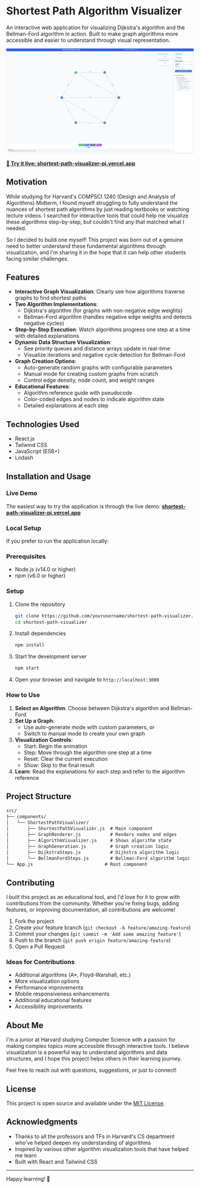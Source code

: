 # Shortest Path Algorithm Visualizer

An interactive web application for visualizing Dijkstra's algorithm and the Bellman-Ford algorithm in action. Built to make graph algorithms more accessible and easier to understand through visual representation.

![Shortest Path Algorithm Visualizer](./sp.png)

**[🚀 Try it live: shortest-path-visualizer-pi.vercel.app](https://shortest-path-visualizer-pi.vercel.app)**


## Motivation

While studying for Harvard's COMPSCI 1240 (Design and Analysis of Algorithms) Midterm, I found myself struggling to fully understand the nuances of shortest path algorithms by just reading textbooks or watching lecture videos. I searched for interactive tools that could help me visualize these algorithms step-by-step, but couldn't find any that matched what I needed.

So I decided to build one myself! This project was born out of a genuine need to better understand these fundamental algorithms through visualization, and I'm sharing it in the hope that it can help other students facing similar challenges.

## Features

- **Interactive Graph Visualization**: Clearly see how algorithms traverse graphs to find shortest paths
- **Two Algorithm Implementations**:
  - Dijkstra's algorithm (for graphs with non-negative edge weights)
  - Bellman-Ford algorithm (handles negative edge weights and detects negative cycles)
- **Step-by-Step Execution**: Watch algorithms progress one step at a time with detailed explanations
- **Dynamic Data Structure Visualization**: 
  - See priority queues and distance arrays update in real-time
  - Visualize iterations and negative cycle detection for Bellman-Ford
- **Graph Creation Options**:
  - Auto-generate random graphs with configurable parameters
  - Manual mode for creating custom graphs from scratch
  - Control edge density, node count, and weight ranges
- **Educational Features**:
  - Algorithm reference guide with pseudocode
  - Color-coded edges and nodes to indicate algorithm state
  - Detailed explanations at each step

## Technologies Used

- React.js
- Tailwind CSS
- JavaScript (ES6+)
- Lodash

## Installation and Usage

### Live Demo
The easiest way to try the application is through the live demo:
**[shortest-path-visualizer-pi.vercel.app](https://shortest-path-visualizer-pi.vercel.app)**

### Local Setup
If you prefer to run the application locally:

### Prerequisites
- Node.js (v14.0 or higher)
- npm (v6.0 or higher)

### Setup
1. Clone the repository
   ```bash
   git clone https://github.com/yourusername/shortest-path-visualizer.git
   cd shortest-path-visualizer
   ```

2. Install dependencies
   ```bash
   npm install
   ```

3. Start the development server
   ```bash
   npm start
   ```

4. Open your browser and navigate to `http://localhost:3000`

### How to Use

1. **Select an Algorithm**: Choose between Dijkstra's algorithm and Bellman-Ford
2. **Set Up a Graph**: 
   - Use auto-generate mode with custom parameters, or
   - Switch to manual mode to create your own graph
3. **Visualization Controls**:
   - Start: Begin the animation
   - Step: Move through the algorithm one step at a time
   - Reset: Clear the current execution
   - Show: Skip to the final result
4. **Learn**: Read the explanations for each step and refer to the algorithm reference

## Project Structure

```
src/
├── components/
│   └── ShortestPathVisualizer/
│       ├── ShortestPathVisualizer.js  # Main component
│       ├── GraphRenderer.js           # Renders nodes and edges
│       ├── AlgorithmVisualizer.js     # Shows algorithm state
│       ├── GraphGeneration.js         # Graph creation logic
│       ├── DijkstraSteps.js           # Dijkstra algorithm logic
│       └── BellmanFordSteps.js        # Bellman-Ford algorithm logic
└── App.js                           # Root component
```

## Contributing

I built this project as an educational tool, and I'd love for it to grow with contributions from the community. Whether you're fixing bugs, adding features, or improving documentation, all contributions are welcome!

1. Fork the project
2. Create your feature branch (`git checkout -b feature/amazing-feature`)
3. Commit your changes (`git commit -m 'Add some amazing feature'`)
4. Push to the branch (`git push origin feature/amazing-feature`)
5. Open a Pull Request

### Ideas for Contributions
- Additional algorithms (A*, Floyd-Warshall, etc.)
- More visualization options
- Performance improvements
- Mobile responsiveness enhancements
- Additional educational features
- Accessibility improvements

## About Me

I'm a junior at Harvard studying Computer Science with a passion for making complex topics more accessible through interactive tools. I believe visualization is a powerful way to understand algorithms and data structures, and I hope this project helps others in their learning journey.

Feel free to reach out with questions, suggestions, or just to connect!

## License

This project is open source and available under the [MIT License](LICENSE).

## Acknowledgments

- Thanks to all the professors and TFs in Harvard's CS department who've helped deepen my understanding of algorithms
- Inspired by various other algorithm visualization tools that have helped me learn
- Built with React and Tailwind CSS

---

Happy learning! 🍎

